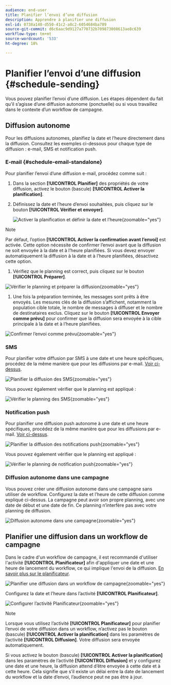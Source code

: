 ```yaml
---
audience: end-user
title: Planifier l’envoi d’une diffusion
description: Apprendre à planifier une diffusion
exl-id: 0738a148-d550-41c2-a8c2-6054684ba789
source-git-commit: d6c6aac9d9127a770732b709873008613ae8c639
workflow-type: tm+mt
source-wordcount: '533'
ht-degree: 18%

---
```


# Planifier l’envoi d’une diffusion {#schedule-sending}

Vous pouvez planifier l’envoi d’une diffusion. Les étapes dépendent du fait qu’il s’agisse d’une diffusion autonome (ponctuelle) ou si vous travaillez dans le contexte d’un workflow de campagne.

## Diffusion autonome

Pour les diffusions autonomes, planifiez la date et l’heure directement dans la diffusion. Consultez les exemples ci-dessous pour chaque type de diffusion : e-mail, SMS et notification push.

### E-mail {#schedule-email-standalone}

Pour planifier l’envoi d’une diffusion e-mail, procédez comme suit :

1. Dans la section **[!UICONTROL Planifier]** des propriétés de votre diffusion, activez le bouton (bascule) **[!UICONTROL Activer la planification]**.

1. Définissez la date et l’heure d’envoi souhaitées, puis cliquez sur le bouton **[!UICONTROL Vérifier et envoyer]**.

   ![Activer la planification et définir la date et l’heure](assets/schedule-email-standalone.png){zoomable="yes"}

>[!NOTE]
>
>Par défaut, l’option **[!UICONTROL Activer la confirmation avant l’envoi]** est activée. Cette option nécessite de confirmer l’envoi avant que la diffusion ne soit envoyée à la date et à l’heure planifiées. Si vous devez envoyer automatiquement la diffusion à la date et à l’heure planifiées, désactivez cette option.
>

1. Vérifiez que le planning est correct, puis cliquez sur le bouton **[!UICONTROL Préparer]**.

![Vérifier le planning et préparer la diffusion](assets/schedule-email-standalone-prepare.png){zoomable="yes"}

1. Une fois la préparation terminée, les messages sont prêts à être envoyés. Les mesures clés de la diffusion s’affichent, notamment la population cible totale, le nombre de messages à diffuser et le nombre de destinataires exclus. Cliquez sur le bouton **[!UICONTROL Envoyer comme prévu]** pour confirmer que la diffusion sera envoyée à la cible principale à la date et à l’heure planifiées.

![Confirmer l’envoi comme prévu](assets/schedule-email-standalone-send.png){zoomable="yes"}

### SMS

Pour planifier votre diffusion par SMS à une date et une heure spécifiques, procédez de la même manière que pour les diffusions par e-mail. [Voir ci-dessus](#schedule-email-standalone).

![Planifier la diffusion des SMS](assets/schedule-sms-standalone.png){zoomable="yes"}

Vous pouvez également vérifier que le planning est appliqué :

![Vérifier le planning des SMS](assets/schedule-sms-standalone-prepare.png){zoomable="yes"}

### Notification push

Pour planifier une diffusion push autonome à une date et une heure spécifiques, procédez de la même manière que pour les diffusions par e-mail. [Voir ci-dessus](#schedule-email-standalone).

![Planifier la diffusion des notifications push](assets/schedule-push-standalone.png){zoomable="yes"}

Vous pouvez également vérifier que le planning est appliqué :

![Vérifier le planning de notification push](assets/schedule-push-standalone-prepare.png){zoomable="yes"}

### Diffusion autonome dans une campagne

Vous pouvez créer une diffusion autonome dans une campagne sans utiliser de workflow. Configurez la date et l’heure de cette diffusion comme expliqué ci-dessus. La campagne peut avoir son propre planning, avec une date de début et une date de fin. Ce planning n’interfère pas avec votre planning de diffusion.

![ Diffusion autonome dans une campagne ](assets/schedule-delivery-standalone.png){zoomable="yes"}

## Planifier une diffusion dans un workflow de campagne

Dans le cadre d&#39;un workflow de campagne, il est recommandé d&#39;utiliser l&#39;activité **[!UICONTROL Planificateur]** afin d&#39;appliquer une date et une heure de lancement du workflow, ce qui implique l&#39;envoi de la diffusion. [En savoir plus sur le planificateur](../workflows/activities/scheduler.md).

![Planifier une diffusion dans un workflow de campagne](assets/schedule-workflow.png){zoomable="yes"}

Configurez la date et l’heure dans l’activité **[!UICONTROL Planificateur]**.

![Configurer l’activité Planificateur](assets/schedule-workflow-scheduler.png){zoomable="yes"}

>[!NOTE]
>
>Lorsque vous utilisez l’activité **[!UICONTROL Planificateur]** pour planifier l’envoi de votre diffusion dans un workflow, n’activez pas le bouton (bascule) **[!UICONTROL Activer la planification]** dans les paramètres de l’activité **[!UICONTROL Diffusion]**. Votre diffusion sera envoyée automatiquement.
>

Si vous activez le bouton (bascule) **[!UICONTROL Activer la planification]** dans les paramètres de l’activité **[!UICONTROL Diffusion]** et y configurez une date et une heure, la diffusion attend d’être envoyée à cette date et à cette heure. Cela signifie que s’il existe un délai entre la date de lancement du workflow et la date d’envoi, l’audience peut ne pas être à jour.
